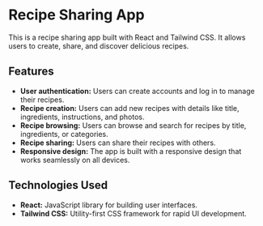 # Recipe Sharing App

This is a recipe sharing app built with React and Tailwind CSS. It allows users to create, share, and discover delicious recipes.

## Features

* **User authentication:** Users can create accounts and log in to manage their recipes.
* **Recipe creation:** Users can add new recipes with details like title, ingredients, instructions, and photos.
* **Recipe browsing:** Users can browse and search for recipes by title, ingredients, or categories.
* **Recipe sharing:** Users can share their recipes with others.
* **Responsive design:** The app is built with a responsive design that works seamlessly on all devices.

## Technologies Used

* **React:** JavaScript library for building user interfaces.
* **Tailwind CSS:** Utility-first CSS framework for rapid UI development. 